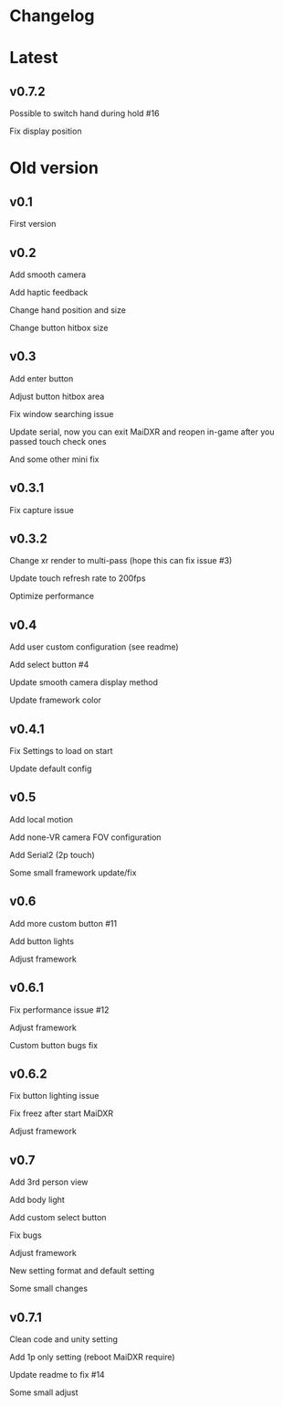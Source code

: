 # Changelog

# Latest

## v0.7.2
Possible to switch hand during hold #16

Fix display position


# Old version

## v0.1
First version


## v0.2
Add smooth camera

Add haptic feedback

Change hand position and size

Change button hitbox size


## v0.3
Add enter button

Adjust button hitbox area

Fix window searching issue

Update serial, now you can exit MaiDXR and reopen in-game after you passed touch check ones

And some other mini fix


## v0.3.1
Fix capture issue


## v0.3.2
Change xr render to multi-pass (hope this can fix issue #3)

Update touch refresh rate to 200fps

Optimize performance


## v0.4
Add user custom configuration (see readme)

Add select button #4

Update smooth camera display method

Update framework color


## v0.4.1
Fix Settings to load on start

Update default config


## v0.5
Add local motion

Add none-VR camera FOV configuration

Add Serial2 (2p touch)

Some small framework update/fix


## v0.6
Add more custom button #11

Add button lights

Adjust framework


## v0.6.1
Fix performance issue #12

Adjust framework

Custom button bugs fix


## v0.6.2
Fix button lighting issue

Fix freez after start MaiDXR

Adjust framework


## v0.7
Add 3rd person view

Add body light

Add custom select button

Fix bugs

Adjust framework

New setting format and default setting

Some small changes


## v0.7.1
Clean code and unity setting

Add 1p only setting (reboot MaiDXR require)

Update readme to fix #14

Some small adjust